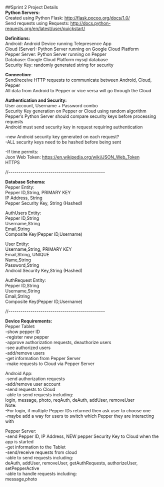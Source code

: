 ##Sprint 2 Project Details  
**Python Servers:**  
Created using Python Flask: http://flask.pocoo.org/docs/1.0/  
Send requests using Requests: http://docs.python-requests.org/en/latest/user/quickstart/  

**Definitions:**  
Android: Android Device running Telepresence App  
Cloud (Server): Python Server running on Google Cloud Platform   
Pepper Server: Python Server running on Pepper  
Database: Google Cloud Platform mysql database  
Security Key: randomly generated string for security  

**Connection:**  
Send/receive HTTP requests to communicate between Android, Cloud, Pepper  
All data from Android to Pepper or vice versa will go through the Cloud  

**Authentication and Security:**  
User account, Username + Password combo  
Security Key generation on Pepper or Cloud using random algorithm  
Pepper’s Python Server should compare security keys before processing requests  
Android must send security key in request requiring authentication  

-new Android security key generated on each request?  
-ALL security keys need to be hashed before being sent  

-If time permits:  
Json Web Token: https://en.wikipedia.org/wiki/JSON_Web_Token  
HTTPS  

//------------------------------------------------

**Database Schema:**  
Pepper Entity:  
Pepper ID,String, PRIMARY KEY  
IP Address, String  
Pepper Security Key, String (Hashed)  

AuthUsers Entity:  
Pepper ID,String  
Username,String  
Email,String  
Composite Key(Pepper ID,Username)   

User Entity:  
Username,String, PRIMARY KEY  
Email,String, UNIQUE  
Name,String  
Password,String  
Android Security Key,String (Hashed)  

AuthRequest Entity:  
Pepper ID,String  
Username,String  
Email,String  
Composite Key(Pepper ID,Username)  

//------------------------------------------------

**Device Requirements:**  
Pepper Tablet:  
-show pepper ID  
-register new pepper  
-approve authorization requests, deauthorize users  
-see authorized users  
-add/remove users  
-get information from Pepper Server  
	-make requests to Cloud via Pepper Server  

Android App:  
-send authorization requests  
-add/remove user account  
-send requests to Cloud  
-able to send requests including:  
login, message, photo, reqAuth, deAuth, addUser, removeUser  
Note:  
-For login, if multiple Pepper IDs returned then ask user to choose one  
	-maybe add a way for users to switch which Pepper they are interacting with  

Pepper Server:  
-send Pepper ID, IP Address, NEW pepper Security Key to Cloud when the app is started  
-get information to the Tablet  
-send/receive requests from cloud  
-able to send requests including:  
deAuth, addUser, removeUser, getAuthRequests, authorizeUser, setPepperActive  
-able to handle requests including:  
message,photo  
